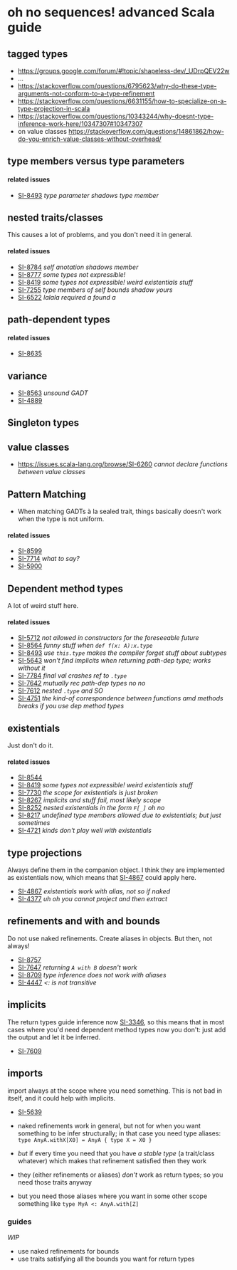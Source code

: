 # oh no sequences! advanced Scala guide

## tagged types

- https://groups.google.com/forum/#!topic/shapeless-dev/_UDrpQEV22w
- ...
- https://stackoverflow.com/questions/6795623/why-do-these-type-arguments-not-conform-to-a-type-refinement
- https://stackoverflow.com/questions/6631155/how-to-specialize-on-a-type-projection-in-scala
- https://stackoverflow.com/questions/10343244/why-doesnt-type-inference-work-here/10347307#10347307
- on value classes https://stackoverflow.com/questions/14861862/how-do-you-enrich-value-classes-without-overhead/

## type members versus type parameters

#### related issues

- [SI-8493](https://issues.scala-lang.org/browse/SI-8493) _type parameter shadows type member_

## nested traits/classes

This causes a lot of problems, and you don't need it in general.

#### related issues

- [SI-8784](https://issues.scala-lang.org/browse/SI-8784) _self anotation shadows member_
- [SI-8777](https://issues.scala-lang.org/browse/SI-8777) _some types not expressible!_
- [SI-8419](https://issues.scala-lang.org/browse/SI-8419) _some types not expressible! weird existentials stuff_
- [SI-7255](https://issues.scala-lang.org/browse/SI-7255) _type members of self bounds shadow yours_
- [SI-6522](https://issues.scala-lang.org/browse/SI-6522) _lalala required a found a_

## path-dependent types

#### related issues

- [SI-8635](https://issues.scala-lang.org/browse/SI-8635)

## variance

- [SI-8563](https://issues.scala-lang.org/browse/SI-8563) _unsound GADT_
- [SI-4889](https://issues.scala-lang.org/browse/SI-4889)

## Singleton types

## value classes

- https://issues.scala-lang.org/browse/SI-6260 _cannot declare functions between value classes_

## Pattern Matching

- When matching GADTs à la sealed trait, things basically doesn't work when the type is not uniform.

#### related issues

- [SI-8599](https://issues.scala-lang.org/browse/SI-8599)
- [SI-7714](https://issues.scala-lang.org/browse/SI-7714) _what to say?_
- [SI-5900](https://issues.scala-lang.org/browse/SI-5900) 

## Dependent method types

A lot of weird stuff here.

#### related issues

- [SI-5712](https://issues.scala-lang.org/browse/SI-5712) _not allowed in constructors for the foreseeable future_
- [SI-8564](https://issues.scala-lang.org/browse/SI-8564) _funny stuff when `def f(x: A):x.type`_
- [SI-8493](https://issues.scala-lang.org/browse/SI-8493) _use `this.type` makes the compiler forget stuff about subtypes_
- [SI-5643](https://issues.scala-lang.org/browse/SI-5643) _won't find implicits when returning path-dep type; works without it_
- [SI-7784](https://issues.scala-lang.org/browse/SI-7784) _final val crashes ref to `.type`_
- [SI-7642](https://issues.scala-lang.org/browse/SI-7642) _mutually rec path-dep types no no_ 
- [SI-7612](https://issues.scala-lang.org/browse/SI-7612) _nested `.type` and SO_
- [SI-4751](https://issues.scala-lang.org/browse/SI-4751) _the kind-of correspondence between functions amd methods breaks if you use dep method types_

## existentials

Just don't do it.

#### related issues

- [SI-8544](https://issues.scala-lang.org/browse/SI-8544)
- [SI-8419](https://issues.scala-lang.org/browse/SI-8419) _some types not expressible! weird existentials stuff_
- [SI-7730](https://issues.scala-lang.org/browse/SI-7730) _the scope for existentials is just broken_
- [SI-8267](https://issues.scala-lang.org/browse/SI-8267) _implicits and stuff fail, most likely scope_
- [SI-8252](https://issues.scala-lang.org/browse/SI-8252) _nested existentials in the form `F[_]` oh no_
- [SI-8217](https://issues.scala-lang.org/browse/SI-8217) _undefined type members allowed due to existentials; but just sometimes_
- [SI-4721](https://issues.scala-lang.org/browse/SI-4721) _kinds don't play well with existentials_

## type projections

Always define them in the companion object. I think they are implemented as existentials now, which means that [SI-4867](https://issues.scala-lang.org/browse/SI-4867) could apply here.

- [SI-4867](https://issues.scala-lang.org/browse/SI-4867) _existentials work with alias, not so if naked_
- [SI-4377](https://issues.scala-lang.org/browse/SI-4377) _uh oh you cannot project and then extract_

## refinements and with and bounds

Do not use naked refinements. Create aliases in objects. But then, not always!

- [SI-8757](https://issues.scala-lang.org/browse/SI-8757)
- [SI-7647](https://issues.scala-lang.org/browse/SI-7647) _returning `A with B` doesn't work_
- [SI-8709](https://issues.scala-lang.org/browse/SI-8709) _type inference does not work with aliases_
- [SI-4447](https://issues.scala-lang.org/browse/SI-4447) _<: is not transitive_

## implicits

The return types guide inference now [SI-3346](https://issues.scala-lang.org/browse/SI-3346), so this means that in most cases where you'd need dependent method types now you don't: just add the output and let it be inferred.

- [SI-7609](https://issues.scala-lang.org/browse/SI-7609)

## imports

import always at the scope where you need something. This is not bad in itself, and it could help with implicits.

- [SI-5639](https://issues.scala-lang.org/browse/SI-5639)


- naked refinements work in general, but not for when you want something to be infer structurally; in that case you need type aliases: `type AnyA.withX[X0] = AnyA { type X = X0 }`
- *but* if every time you need that you have _a stable type_ (a trait/class whatever) which makes that refinement satisfied then they work
- they (either refinements or aliases) *don't* work as return types; so you need those traits anyway
- but you need those aliases where you want in some other scope something like `type MyA <: AnyA.with[Z]`

### guides

_WIP_

- use naked refinements for bounds
- use traits satisfying all the bounds you want for return types
